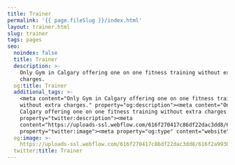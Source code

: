 ```yaml
---
title: Trainer
permalink: '{{ page.fileSlug }}/index.html'
layout: trainer.html
slug: trainer
tags: pages
seo:
  noindex: false
  title: Trainer
  description: >-
    Only Gym in Calgary offering one on one fitness training without extra
    charges.
  og:title: Trainer
  additional_tags: >-
    <meta content="Only Gym in Calgary offering one on one fitness training
    without extra charges." property="og:description"><meta content="Only Gym in
    Calgary offering one on one fitness training without extra charges."
    property="twitter:description"><meta
    content="https://uploads-ssl.webflow.com/616f270417c86df22dac3dd8/616f2a9930196c096be2bb23_Open%20Graph.jpg"
    property="twitter:image"><meta property="og:type" content="website">
  og:image: >-
    https://uploads-ssl.webflow.com/616f270417c86df22dac3dd8/616f2a9930196c096be2bb23_Open%20Graph.jpg
  twitter:title: Trainer
---
```



